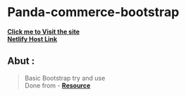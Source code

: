 # Panda-commerce-bootstrap
 [**Click me to Visit the site**](https://hossain-ahamed.github.io/Panda-commerce-bootstrap/)  
  [**Netlify Host Link**](https://panda-commerce-by-hossain-ahamed.netlify.app/) 
 


## Abut :
> Basic Bootstrap try and use <br>
> Done from - [**Resource**](https://programminghero1.github.io/panda-commerce/)
